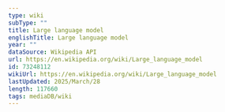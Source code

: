 ```yaml
---
type: wiki
subType: ""
title: Large language model
englishTitle: Large language model
year: ""
dataSource: Wikipedia API
url: https://en.wikipedia.org/wiki/Large_language_model
id: 73248112
wikiUrl: https://en.wikipedia.org/wiki/Large_language_model
lastUpdated: 2025/March/28
length: 117660
tags: mediaDB/wiki
---
```

